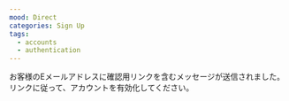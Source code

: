 ```yaml
---
mood: Direct
categories: Sign Up
tags:
  - accounts
  - authentication
---
```

お客様のEメールアドレスに確認用リンクを含むメッセージが送信されました。リンクに従って、アカウントを有効化してください。